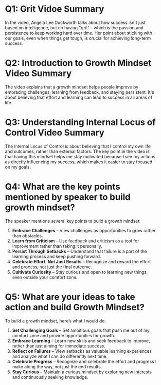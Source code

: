 # Q1: Grit Vidoe Summary

In the video, Angela Lee Duckworth talks about how success isn't just based on intelligence, but on having "grit"—which is the passion and persistence to keep working hard over time. Her point about sticking with our goals, even when things get tough, is crucial for achieving long-term success.

# Q2: Introduction to Growth Mindset Video Summary

The video explains that a growth mindset helps people improve by embracing challenges, learning from feedback, and staying persistent. It's about believing that effort and learning can lead to success in all areas of life.

# Q3: Understanding Internal Locus of Control Video Summary

The Internal Locus of Control is about believing that I control my own life and outcomes, rather than external factors. The key point in the video is that having this mindset helps me stay motivated because I see my actions as directly influencing my success, which makes it easier to stay focused on my goals.

# Q4: What are the key points mentioned by speaker to build growth mindset?

The speaker mentions several key points to build a growth mindset:

1. **Embrace Challenges** – View challenges as opportunities to grow rather than obstacles.
2. **Learn from Criticism** – Use feedback and criticism as a tool for improvement rather than taking it personally.
3. **Persist Through Setbacks** – Understand that failure is a part of the learning process and keep pushing forward.
4. **Celebrate Effort, Not Just Results** – Recognize and reward the effort and process, not just the final outcome.
5. **Cultivate Curiosity** – Stay curious and open to learning new things, even outside your comfort zone.

# Q5: What are your ideas to take action and build Growth Mindset?

To build a growth mindset, here’s what I would do:

1. **Set Challenging Goals** – Set ambitious goals that push me out of my comfort zone and provide opportunities for growth.
2. **Embrace Learning** – Learn new skills and seek feedback to improve, rather than just aiming for immediate success.
3. **Reflect on Failures** – View setbacks as valuable learning experiences and analyze what I can do differently next time.
4. **Celebrate Progress** – Recognize and celebrate the effort and progress I make along the way, not just the end results.
5. **Stay Curious** – Maintain a curious mindset by exploring new interests and continuously seeking knowledge.
